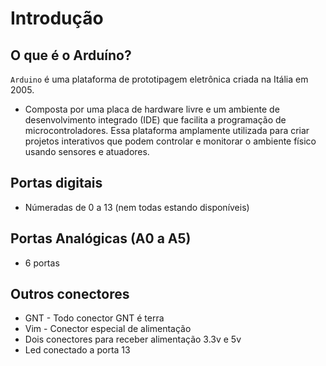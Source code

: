 # Introdução 

## O que é o Arduíno?

`Arduino` é uma plataforma de prototipagem eletrônica criada na Itália em 2005. 

- Composta por uma placa de hardware livre e um ambiente de desenvolvimento integrado (IDE) que facilita a programação de microcontroladores. Essa plataforma amplamente utilizada para criar projetos interativos que podem controlar e monitorar
  o ambiente físico usando sensores e atuadores.

## Portas digitais

- Númeradas de 0 a 13 (nem todas estando disponíveis)

## Portas Analógicas (A0 a A5)

- 6 portas

## Outros conectores 

- GNT - Todo conector GNT é terra
- Vim - Conector especial de alimentação
- Dois conectores para receber alimentação 3.3v e 5v
- Led conectado a porta 13
